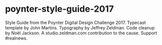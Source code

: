 # poynter-style-guide-2017

Style Guide from the Poynter Digital Design Challenge 2017. Typecast template by John Martins. Typography by Jeffrey Zeldman. Code cleanup by Noël Jackson. A studio.zeldman.com contribution to the cause. Support #realnews.
